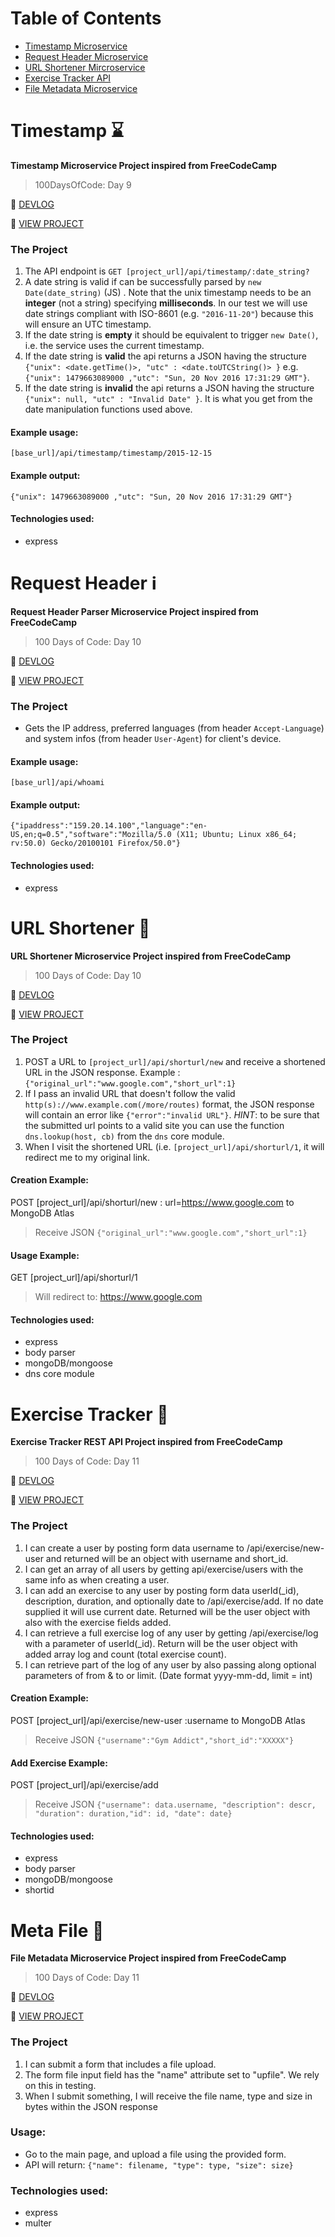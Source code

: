 # Table of Contents
- [Timestamp Microservice](#timestamp)
- [Request Header Microservice](#request-header)
- [URL Shortener Mircroservice](#url-shortener)
- [Exercise Tracker API](#exercise)
- [File Metadata Microservice](#file)

<a name="timestamp"></a>
# Timestamp ⌛
**Timestamp Microservice Project inspired from FreeCodeCamp**
> 100DaysOfCode: Day 9

📝 [DEVLOG](https://medium.com/@victoria2666/100-days-of-code-day-9-of-100-5dc2f6086b3)

👀 [VIEW PROJECT](https://100daysofcode-day9.glitch.me)

### The Project
1. The API endpoint is `GET [project_url]/api/timestamp/:date_string?`
2. A date string is valid if can be successfully parsed by `new Date(date_string)` (JS) . Note that the unix timestamp needs to be an **integer** (not a string) specifying **milliseconds**. In our test we will use date strings compliant with ISO-8601 (e.g. `"2016-11-20"`) because this will ensure an UTC timestamp.
3. If the date string is **empty** it should be equivalent to trigger `new Date()`, i.e. the service uses the current timestamp.
4. If the date string is **valid** the api returns a JSON having the structure 
`{"unix": <date.getTime()>, "utc" : <date.toUTCString()> }`
e.g. `{"unix": 1479663089000 ,"utc": "Sun, 20 Nov 2016 17:31:29 GMT"}`.
5. If the date string is **invalid** the api returns a JSON having the structure `{"unix": null, "utc" : "Invalid Date" }`. It is what you get from the date manipulation functions used above.

#### Example usage:
`[base_url]/api/timestamp/timestamp/2015-12-15`
#### Example output:
`{"unix": 1479663089000 ,"utc": "Sun, 20 Nov 2016 17:31:29 GMT"}`

#### Technologies used:
- express

<a name="request-header"></a>
# Request Header ℹ️
**Request Header Parser Microservice Project inspired from FreeCodeCamp**
> 100 Days of Code: Day 10

📝 [DEVLOG](https://medium.com/@victoria2666/100-days-of-code-day-10-of-100-ad5f25d7faef)

👀 [VIEW PROJECT](https://100daysofcode-day10.glitch.me)

### The Project
- Gets the IP address, preferred languages (from header `Accept-Language`) and system infos (from header `User-Agent`) for client's device.

#### Example usage:
`[base_url]/api/whoami`
#### Example output:
`{"ipaddress":"159.20.14.100","language":"en-US,en;q=0.5","software":"Mozilla/5.0 (X11; Ubuntu; Linux x86_64; rv:50.0) Gecko/20100101 Firefox/50.0"}`

#### Technologies used:
- express

<a name="url-shortener"></a>
# URL Shortener 🍃
**URL Shortener Microservice Project inspired from FreeCodeCamp**
> 100 Days of Code: Day 10

📝 [DEVLOG](https://medium.com/@victoria2666/100-days-of-code-day-10-of-100-ad5f25d7faef)

👀 [VIEW PROJECT](https://day10-urlshortener.glitch.me/)

### The Project
1. POST a URL to `[project_url]/api/shorturl/new` and receive a shortened URL in the JSON response. 
Example : `{"original_url":"www.google.com","short_url":1}`
2. If I pass an invalid URL that doesn't follow the valid `http(s)://www.example.com(/more/routes)` format, the JSON response will contain an error like `{"error":"invalid URL"}`. *HINT*: to be sure that the submitted url points to a valid site you can use the function `dns.lookup(host, cb)` from the `dns` core module.
3. When I visit the shortened URL (i.e. `[project_url]/api/shorturl/1`, it will redirect me to my original link.

#### Creation Example:

POST [project_url]/api/shorturl/new :  url=https://www.google.com to MongoDB Atlas
> Receive JSON `{"original_url":"www.google.com","short_url":1}`

#### Usage Example:

GET [project_url]/api/shorturl/1
> Will redirect to: https://www.google.com

#### Technologies used:
- express
- body parser
- mongoDB/mongoose
- dns core module

<a name="exercise"></a>
# Exercise Tracker 🏃
**Exercise Tracker REST API Project inspired from FreeCodeCamp**
> 100 Days of Code: Day 11

📝 [DEVLOG](https://medium.com/@victoria2666/100-days-of-code-day-11-of-100-817fda44f4c1)

👀 [VIEW PROJECT](https://day11-exercise-tracker.glitch.me/)

### The Project
1. I can create a user by posting form data username to /api/exercise/new-user and returned will be an object with username and short_id.
2. I can get an array of all users by getting api/exercise/users with the same info as when creating a user.
3. I can add an exercise to any user by posting form data userId(_id), description, duration, and optionally date to /api/exercise/add. If no date supplied it will use current date. Returned will be the user object with also with the exercise fields added.
4. I can retrieve a full exercise log of any user by getting /api/exercise/log with a parameter of userId(_id). Return will be the user object with added array log and count (total exercise count).
5. I can retrieve part of the log of any user by also passing along optional parameters of from & to or limit. (Date format yyyy-mm-dd, limit = int)

#### Creation Example:
POST [project_url]/api/exercise/new-user :username to MongoDB Atlas
> Receive JSON `{"username":"Gym Addict","short_id":"XXXXX"}`

#### Add Exercise Example:
POST [project_url]/api/exercise/add
> Receive JSON `{"username": data.username, "description": descr, "duration": duration,"id": id, "date": date}`

#### Technologies used:
- express
- body parser
- mongoDB/mongoose
- shortid

<a name="file"></a>
# Meta File 📁
**File Metadata Microservice Project inspired from FreeCodeCamp**
> 100 Days of Code: Day 11

📝 [DEVLOG](https://medium.com/@victoria2666/100-days-of-code-day-11-of-100-817fda44f4c1)

👀 [VIEW PROJECT](https://day11-filemeta.glitch.me)

### The Project
1. I can submit a form that includes a file upload.
2. The form file input field  has the "name" attribute set to "upfile". We rely on this in testing.
3. When I submit something, I will receive the file name, type and size in bytes within the JSON response

### Usage:
* Go to the main page, and upload a file using the provided form.
* API will return: `{"name": filename, "type": type, "size": size}`

### Technologies used:
- express
- multer

